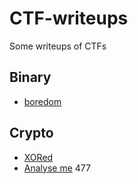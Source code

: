 # CTF-writeups
Some writeups of CTFs

## Binary

- [boredom](hsctf7_2020/binary_exploitation/boredom_/)

## Crypto

- [XORed](hsctf7_2020/crypto/XORed/)
- [Analyse me](zh3r0_2020/analyse_me/) 477
